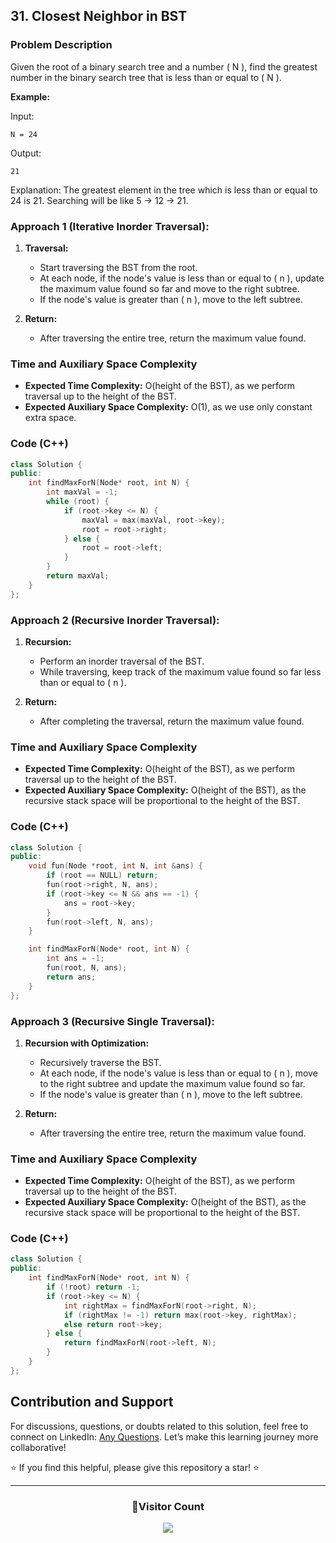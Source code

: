 ## 31. Closest Neighbor in BST

### Problem Description

Given the root of a binary search tree and a number \( N \), find the greatest number in the binary search tree that is less than or equal to \( N \).

**Example:**

Input:

```
N = 24
```

Output:

```
21
```

Explanation:
The greatest element in the tree which is less than or equal to 24 is 21. Searching will be like 5 -> 12 -> 21.

### Approach 1 (Iterative Inorder Traversal):

1. **Traversal:**

   - Start traversing the BST from the root.
   - At each node, if the node's value is less than or equal to \( n \), update the maximum value found so far and move to the right subtree.
   - If the node's value is greater than \( n \), move to the left subtree.

2. **Return:**
   - After traversing the entire tree, return the maximum value found.

### Time and Auxiliary Space Complexity

- **Expected Time Complexity:** O(height of the BST), as we perform traversal up to the height of the BST.
- **Expected Auxiliary Space Complexity:** O(1), as we use only constant extra space.

### Code (C++)

```cpp
class Solution {
public:
    int findMaxForN(Node* root, int N) {
        int maxVal = -1;
        while (root) {
            if (root->key <= N) {
                maxVal = max(maxVal, root->key);
                root = root->right;
            } else {
                root = root->left;
            }
        }
        return maxVal;
    }
};
```

### Approach 2 (Recursive Inorder Traversal):

1. **Recursion:**

   - Perform an inorder traversal of the BST.
   - While traversing, keep track of the maximum value found so far less than or equal to \( n \).

2. **Return:**
   - After completing the traversal, return the maximum value found.

### Time and Auxiliary Space Complexity

- **Expected Time Complexity:** O(height of the BST), as we perform traversal up to the height of the BST.
- **Expected Auxiliary Space Complexity:** O(height of the BST), as the recursive stack space will be proportional to the height of the BST.

### Code (C++)

```cpp
class Solution {
public:
    void fun(Node *root, int N, int &ans) {
        if (root == NULL) return;
        fun(root->right, N, ans);
        if (root->key <= N && ans == -1) {
            ans = root->key;
        }
        fun(root->left, N, ans);
    }

    int findMaxForN(Node* root, int N) {
        int ans = -1;
        fun(root, N, ans);
        return ans;
    }
};
```

### Approach 3 (Recursive Single Traversal):

1. **Recursion with Optimization:**

   - Recursively traverse the BST.
   - At each node, if the node's value is less than or equal to \( n \), move to the right subtree and update the maximum value found so far.
   - If the node's value is greater than \( n \), move to the left subtree.

2. **Return:**
   - After traversing the entire tree, return the maximum value found.

### Time and Auxiliary Space Complexity

- **Expected Time Complexity:** O(height of the BST), as we perform traversal up to the height of the BST.
- **Expected Auxiliary Space Complexity:** O(height of the BST), as the recursive stack space will be proportional to the height of the BST.

### Code (C++)

```cpp
class Solution {
public:
    int findMaxForN(Node* root, int N) {
        if (!root) return -1;
        if (root->key <= N) {
            int rightMax = findMaxForN(root->right, N);
            if (rightMax != -1) return max(root->key, rightMax);
            else return root->key;
        } else {
            return findMaxForN(root->left, N);
        }
    }
};
```

## Contribution and Support

For discussions, questions, or doubts related to this solution, feel free to connect on LinkedIn: [Any Questions](https://www.linkedin.com/in/patel-hetkumar-sandipbhai-8b110525a/). Let’s make this learning journey more collaborative!

⭐ If you find this helpful, please give this repository a star! ⭐

---

<div align="center">
  <h3><b>📍Visitor Count</b></h3>
</div>

<p align="center">
  <img src="https://profile-counter.glitch.me/Hunterdii/count.svg" />
</p>
